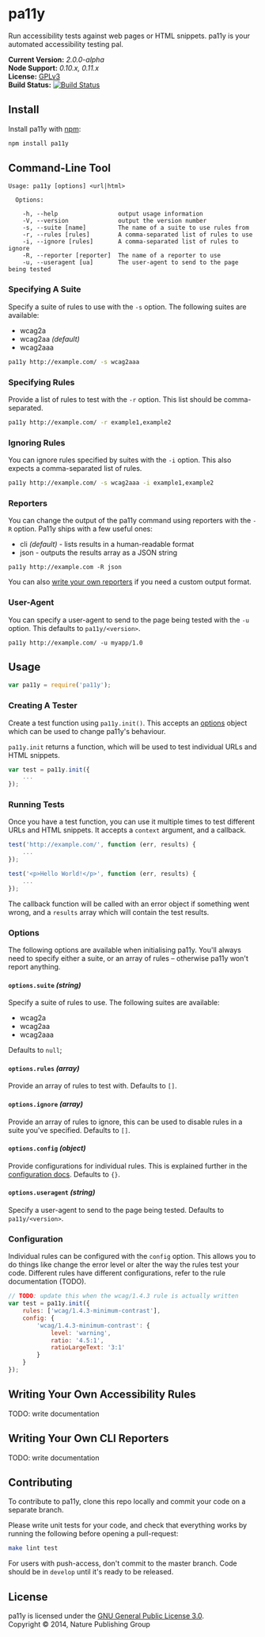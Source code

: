 
pa11y
=====

Run accessibility tests against web pages or HTML snippets. pa11y is your automated accessibility testing pal.

**Current Version:** *2.0.0-alpha*  
**Node Support:** *0.10.x, 0.11.x*  
**License:** [GPLv3][gpl3]  
**Build Status:** [![Build Status][travis-img]][travis]


Install
-------

Install pa11y with [npm][npm]:

```sh
npm install pa11y
```


Command-Line Tool
-----------------

```
Usage: pa11y [options] <url|html>

  Options:

    -h, --help                 output usage information
    -V, --version              output the version number
    -s, --suite [name]         The name of a suite to use rules from
    -r, --rules [rules]        A comma-separated list of rules to use
    -i, --ignore [rules]       A comma-separated list of rules to ignore
    -R, --reporter [reporter]  The name of a reporter to use
    -u, --useragent [ua]       The user-agent to send to the page being tested
```

### Specifying A Suite

Specify a suite of rules to use with the `-s` option. The following suites are available:

- wcag2a
- wcag2aa *(default)*
- wcag2aaa

```sh
pa11y http://example.com/ -s wcag2aaa
```

### Specifying Rules

Provide a list of rules to test with the `-r` option. This list should be comma-separated.

```sh
pa11y http://example.com/ -r example1,example2
```

### Ignoring Rules

You can ignore rules specified by suites with the `-i` option. This also expects a comma-separated list of rules.

```sh
pa11y http://example.com/ -s wcag2aaa -i example1,example2
```

### Reporters

You can change the output of the pa11y command using reporters with the `-R` option. Pa11y ships with a few useful ones:

- cli *(default)* - lists results in a human-readable format
- json - outputs the results array as a JSON string

```
pa11y http://example.com -R json
```

You can also [write your own reporters](#writing-your-own-cli-reporters) if you need a custom output format.

### User-Agent

You can specify a user-agent to send to the page being tested with the `-u` option. This defaults to `pa11y/<version>`.

```
pa11y http://example.com/ -u myapp/1.0
```


Usage
-----

```js
var pa11y = require('pa11y');
```

### Creating A Tester

Create a test function using `pa11y.init()`. This accepts an [options](#options) object which can be used to change pa11y's behaviour.

`pa11y.init` returns a function, which will be used to test individual URLs and HTML snippets.

```js
var test = pa11y.init({
    ...
});
```

### Running Tests

Once you have a test function, you can use it multiple times to test different URLs and HTML snippets. It accepts a `context` argument, and a callback.

```js
test('http://example.com/', function (err, results) {
    ...
});

test('<p>Hello World!</p>', function (err, results) {
    ...
});
```

The callback function will be called with an error object if something went wrong, and a `results` array which will contain the test results.

### Options

The following options are available when initialising pa11y. You'll always need to specify either a suite, or an array of rules – otherwise pa11y won't report anything.

#### `options.suite` *(string)*

Specify a suite of rules to use. The following suites are available:

- wcag2a
- wcag2aa
- wcag2aaa

Defaults to `null`;

#### `options.rules` *(array)*

Provide an array of rules to test with. Defaults to `[]`.

#### `options.ignore` *(array)*

Provide an array of rules to ignore, this can be used to disable rules in a suite you've specified. Defaults to `[]`.

#### `options.config` *(object)*

Provide configurations for individual rules. This is explained further in the [configuration docs](#configuration). Defaults to `{}`.

#### `options.useragent` *(string)*

Specify a user-agent to send to the page being tested. Defaults to `pa11y/<version>`.

### Configuration

Individual rules can be configured with the `config` option. This allows you to do things like change the error level or alter the way the rules test your code. Different rules have different configurations, refer to the rule documentation (TODO).

```js
// TODO: update this when the wcag/1.4.3 rule is actually written
var test = pa11y.init({
    rules: ['wcag/1.4.3-minimum-contrast'],
    config: {
        'wcag/1.4.3-minimum-contrast': {
            level: 'warning',
            ratio: '4.5:1',
            ratioLargeText: '3:1'
        }
    }
});
```


Writing Your Own Accessibility Rules
------------------------------------

TODO: write documentation


Writing Your Own CLI Reporters
------------------------------

TODO: write documentation


Contributing
------------

To contribute to pa11y, clone this repo locally and commit your code on a separate branch.

Please write unit tests for your code, and check that everything works by running the following before opening a pull-request:

```sh
make lint test
```

For users with push-access, don't commit to the master branch. Code should be in `develop` until it's ready to be released.


License
-------

pa11y is licensed under the [GNU General Public License 3.0][gpl3].  
Copyright &copy; 2014, Nature Publishing Group



[gpl3]: http://www.gnu.org/licenses/gpl-3.0.html
[npm]: https://npmjs.org/
[travis]: https://travis-ci.org/nature/pa11y
[travis-img]: https://travis-ci.org/nature/pa11y.svg?branch=master
